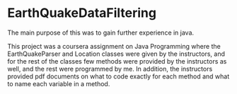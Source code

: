 # EarthQuakeDataFiltering
The main purpose of this was to gain further experience in java.


This project was a coursera assignment on Java Programming where the EarthQuakeParser and Location classes were given by the instructors,
and for the rest of the classes few methods were provided by the instructors as well, and the rest were programmed by me. In addition, the 
instructors provided pdf documents on what to code exactly for each method and what to name each variable in a method.  
